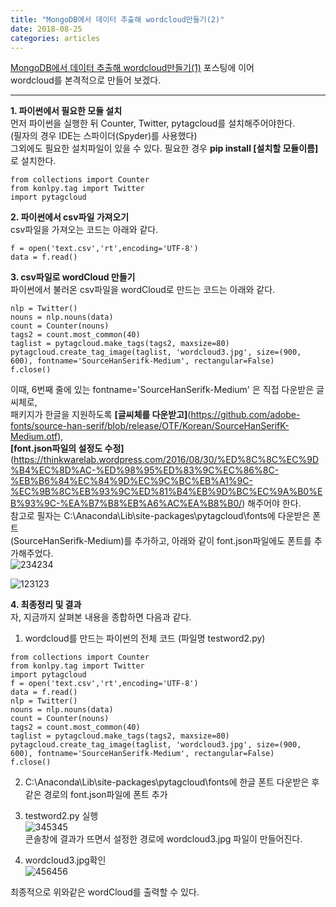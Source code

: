 ```yaml
---
title: "MongoDB에서 데이터 추출해 wordcloud만들기(2)"
date: 2018-08-25
categories: articles
---
```


[MongoDB에서 데이터 추출해 wordcloud만들기(1)](https://soohyunii.github.io/articles/MongoDB-Cloud/) 포스팅에 이어  
wordcloud를 본격적으로 만들어 보겠다.  

---
**1. 파이썬에서 필요한 모듈 설치**  
먼저 파이썬을 실행한 뒤 Counter, Twitter, pytagcloud를 설치해주어야한다.   
(필자의 경우 IDE는 스파이더(Spyder)를 사용했다)  
그외에도 필요한 설치파일이 있을 수 있다. 필요한 경우 **pip install [설치할 모듈이름]** 로 설치한다.  
```
from collections import Counter
from konlpy.tag import Twitter
import pytagcloud
```  


**2. 파이썬에서 csv파일 가져오기**  
csv파일을 가져오는 코드는 아래와 같다.  
```
f = open('text.csv','rt',encoding='UTF-8')
data = f.read()
```  


**3. csv파일로 wordCloud 만들기**  
파이썬에서 불러온 csv파일을 wordCloud로 만드는 코드는 아래와 같다.   
```
nlp = Twitter()
nouns = nlp.nouns(data)
count = Counter(nouns)
tags2 = count.most_common(40)
taglist = pytagcloud.make_tags(tags2, maxsize=80)
pytagcloud.create_tag_image(taglist, 'wordcloud3.jpg', size=(900, 600), fontname='SourceHanSerifk-Medium', rectangular=False)
f.close()
```  

이때, 6번째 줄에 있는 fontname='SourceHanSerifk-Medium' 은 직접 다운받은 글씨체로,  
패키지가 한글을 지원하도록 **[글씨체를 다운받고]**(https://github.com/adobe-fonts/source-han-serif/blob/release/OTF/Korean/SourceHanSerifK-Medium.otf),  
**[font.json파일의 설정도 수정]**(https://thinkwarelab.wordpress.com/2016/08/30/%ED%8C%8C%EC%9D%B4%EC%8D%AC-%ED%98%95%ED%83%9C%EC%86%8C-%EB%B6%84%EC%84%9D%EC%9C%BC%EB%A1%9C-%EC%9B%8C%EB%93%9C%ED%81%B4%EB%9D%BC%EC%9A%B0%EB%93%9C-%EA%B7%B8%EB%A6%AC%EA%B8%B0/) 해주어야 한다.  
참고로 필자는 C:\Anaconda\Lib\site-packages\pytagcloud\fonts에 다운받은 폰트  
(SourceHanSerifk-Medium)를 추가하고, 아래와 같이 font.json파일에도 폰트를 추가해주었다.  
![234234](https://user-images.githubusercontent.com/29648470/44616747-47e8db80-a890-11e8-9062-c5c3fa3f9f42.png)  

![123123](https://user-images.githubusercontent.com/29648470/44616722-ddd03680-a88f-11e8-84b3-04530729c151.png)  


**4. 최종정리 및 결과**  
자, 지금까지 살펴본 내용을 종합하면 다음과 같다.  
1. wordcloud를 만드는 파이썬의 전체 코드 (파일명 testword2.py)
```
from collections import Counter
from konlpy.tag import Twitter
import pytagcloud
f = open('text.csv','rt',encoding='UTF-8')
data = f.read()
nlp = Twitter()
nouns = nlp.nouns(data)
count = Counter(nouns)
tags2 = count.most_common(40)
taglist = pytagcloud.make_tags(tags2, maxsize=80)
pytagcloud.create_tag_image(taglist, 'wordcloud3.jpg', size=(900, 600), fontname='SourceHanSerifk-Medium', rectangular=False)
f.close()
```  
2. C:\Anaconda\Lib\site-packages\pytagcloud\fonts에 한글 폰트 다운받은 후 같은 경로의 font.json파일에 폰트 추가  
3. testword2.py 실행  
![345345](https://user-images.githubusercontent.com/29648470/44616778-2fc58c00-a891-11e8-8519-71677549259c.png)  
콘솔창에 결과가 뜨면서 설정한 경로에 wordcloud3.jpg 파일이 만들어진다.  

4. wordcloud3.jpg확인  
![456456](https://user-images.githubusercontent.com/29648470/44616787-55eb2c00-a891-11e8-9977-6834adae1887.png)  


최종적으로 위와같은 wordCloud를 출력할 수 있다. 







